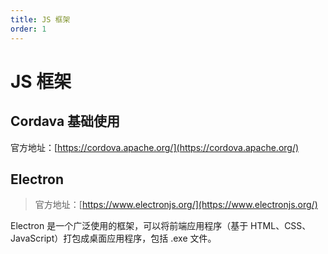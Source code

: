```yaml
---
title: JS 框架
order: 1
---
```


# JS 框架

## Cordava 基础使用

官方地址：[https://cordova.apache.org/](https://cordova.apache.org/)

## Electron
> 官方地址：[https://www.electronjs.org/](https://www.electronjs.org/)

Electron 是一个广泛使用的框架，可以将前端应用程序（基于 HTML、CSS、JavaScript）打包成桌面应用程序，包括 .exe 文件。
